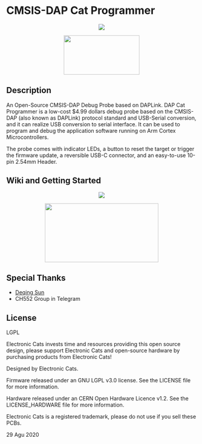 # CMSIS-DAP Cat Programmer

<p align="center">
  <img src="https://github.com/ElectronicCats/DAP-Cat-Programmer/assets/122187221/5ca5f7fd-8bab-4b82-ac6a-359b82d94f0f" />
</p>

<p align=center>
<a href="https://electroniccats.com/store/dapcat/">
  <img src="https://github.com/ElectronicCats/DAP-Cat-Programmer/assets/122187221/d6df8526-4942-40d9-8ea7-b41e3507282c" width="200" height="104" />
</a>
</p>

## Description
An Open-Source CMSIS-DAP Debug Probe based on DAPLink. DAP Cat Programmer is a low-cost $4.99 dollars debug probe based on the CMSIS-DAP (also known as DAPLink) protocol standard and USB-Serial conversion, and it can realize USB conversion to serial interface. It can be used to program and debug the application software running on Arm Cortex Microcontrollers.

The probe comes with indicator LEDs, a button to reset the target or trigger the firmware update, a reversible USB-C connector, and an easy-to-use 10-pin 2.54mm Header.

## Wiki and Getting Started

<p align="center">
  <img src="https://github.com/ElectronicCats/DAP-Cat-Programmer/assets/122187221/6d2caa49-4c0b-4333-8c20-7960deaafa65" />
</p>

<p align=center>
<a href="https://github.com/ElectronicCats/DAP-Cat-Programmer/wiki">
  <img src="https://github.com/AndreaZGuz/magspoof/assets/122187221/0ce49fe7-c43b-47fe-977c-97a64bd86575" width="300" height="156" />
</a>
</p>

## Special Thanks

- [Deqing Sun](https://github.com/DeqingSun)
- CH552 Group in Telegram 


## License
LGPL

Electronic Cats invests time and resources providing this open source design, please support Electronic Cats and open-source hardware by purchasing products from Electronic Cats!

Designed by Electronic Cats.

Firmware released under an GNU LGPL v3.0 license. See the LICENSE file for more information.

Hardware released under an CERN Open Hardware Licence v1.2. See the LICENSE_HARDWARE file for more information.

Electronic Cats is a registered trademark, please do not use if you sell these PCBs.

29 Agu 2020
